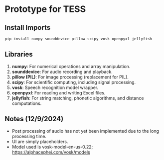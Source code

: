 # Prototype for TESS

## Install Imports
```bash
pip install numpy sounddevice pillow scipy vosk openpyxl jellyfish
```

## Libraries
1. **numpy**: For numerical operations and array manipulation.
2. **sounddevice**: For audio recording and playback.
3. **pillow (PIL)**: For image processing (replacement for PIL).
4. **scipy**: For scientific computing, including signal processing.
5. **vosk**: Speech recognition model wrapper.
6. **openpyxl**: For reading and writing Excel files.
7. **jellyfish**: For string matching, phonetic algorithms, and distance computations.

## Notes (12/9/2024)
- Post processing of audio has not yet been implemented due to the long processing time.
- UI are simply placeholders.
- Model used is vosk-model-en-us-0.22; https://alphacephei.com/vosk/models
